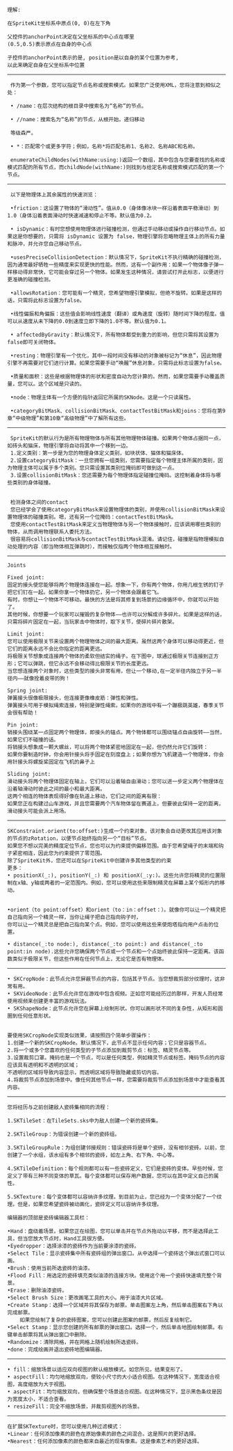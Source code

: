

    理解:
    
    在SpriteKit坐标系中原点(0, 0)在左下角
    
    父控件的anchorPoint决定在父坐标系的中心点在哪里
    (0.5,0.5)表示原点在自身的中心点
    
    子控件的anchorPoint表示的是, position是以自身的某个位置为参考,
    以此来确定自身在父坐标系中位置
    
    
---
        

     
     作为第一个参数，您可以指定节点名称或搜索模式。如果您广泛使用XML，您将注意到相似之处：

     • /name：在层次结构的根目录中搜索名为“名称”的节点。

     • //name：搜索名为“名称”的节点，从根开始，递归移动

     等级森严。

     • *：匹配零个或更多字符；例如，名称*将匹配名称1、名称2、名称ABC和名称。

     enumerateChildNodes(withName:using:)返回一个数组，其中包含与您要查找的名称或模式匹配的所有节点，而childNode(withName:)则找到与给定名称或搜索模式匹配的第一个节点。
     
---

     以下是物理体上其余属性的快速浏览：

     •friction：这设置了物体的“滑动性”。值从0.0（身体像冰块一样沿着表面平稳滑动）到1.0（身体沿着表面滑动时快速减速和停止不等。默认值为0.2。

     • isDynamic：有时您想使用物理体进行碰撞检测，但通过手动移动或操作自行移动节点。如果这是你想要的，只需将 isDynamic 设置为 false，物理引擎将忽略物理主体上的所有力量和脉冲，并允许您自己移动节点。

     •usesPreciseCollisionDetection：默认情况下，SpriteKit不执行精确的碰撞检测，因为通常最好牺牲一些精度来实现更快的性能。然而，这有一个副作用：如果一个物体像子弹一样移动得非常快，它可能会穿过另一个物体。如果发生这种情况，请尝试打开此标志，以便进行更准确的碰撞检测。

     •allowsRotation：您可能有一个精灵，您希望物理引擎模拟，但绝不旋转。如果是这样的话，只需将此标志设置为false。
     
     •线性偏振和角偏振：这些值会影响线性速度（翻译）或角速度（旋转）随时间下降的程度。值可以从速度从未下降的0.0到速度立即下降的1.0不等。默认值为0.1。

     • affectedByGravity：默认情况下，所有物体都受到重力的影响，但您只需将其设置为false即可关闭物体。

     •resting：物理引擎有一个优化，其中一段时间没有移动的对象被标记为“休息”，因此物理引擎不再需要对它们进行计算。如果您需要手动“唤醒”休息对象，只需将此标志设置为false。

     •质量和面积：这些是根据物理体的形状和密度自动为您计算的。然而，如果您需要手动覆盖质量，您可以。这个区域是只读的。

     •node：物理主体有一个方便的指针返回它所属的SKNode。这是一个只读属性。

     •categoryBitMask、collisionBitMask、contactTestBitMask和joins：您将在第9章“中级物理”和第10章“高级物理”中了解所有这些。
     
     
---
     
     SpriteKit的默认行为是所有物理物体与所有其他物理物体碰撞。如果两个物体占据同一点，如砖头和猫床，物理引擎将自动将其中一个移到一边。
     1.定义类别：第一步是为您的物理身体定义类别，如块状体、猫体和猫床体。
     2.设置categoryBitMask：一旦您拥有一组类别，您需要指定每个物理主体所属的类别，因为物理主体可以属于多个类别。您只需设置其类别位掩码即可做到这一点。
     3.设置collisionBitMask：您还需要为每个物理体指定碰撞位掩码。这控制着身体将与哪些类别的身体碰撞。
     
     
     检测身体之间的contact
     您已经学会了使用categoryBitMask来设置物理体的类别，并使用collisionBitMask来设置物理体的碰撞类别。嗯，还有另一个位掩码：contactTestBitMask。
     您使用contactTestBitMask来定义当物理物体与另一个物体接触时，应该调用哪些类别的物体，从而调用物理联系人委托方法。
     很容易将collisionBitMask与contactTestBitMask混淆。请记住，碰撞是指物理模拟自动处理的内容（即当物体相互弹跳时），而接触仅指两个物体相互接触时。
     
---

    Joints
    
    Fixed joint:
    固定的接头使您能够将两个物理体连接在一起。想象一下，你有两个物体，你用几根生锈的钉子把它们钉在一起。如果你拿一个物体扔它，另一个物体会跟着它飞。
    有时，你想让一个物体不可移动。最快的方法是将其修复到场景的边缘循环中，你就可以开始了。
    其他时候，你想要一个玩家可以摧毁的复杂物体——也许可以分解成许多碎片。如果是这样的话，只需将碎片固定在一起，当玩家击中物体时，取下关节，使碎片碎片散架。
    
    Limit joint:
    您可以使用极限关节来设置两个物理物体之间的最大距离。虽然这两个身体可以移动得更近，但它们的距离永远不会比你指定的距离更远。
    将极限关节想象成连接两个物体的柔软但结实的绳子。在下图中，球通过极限关节连接到正方形；它可以弹跳，但它永远不会移动得比极限关节的长度更远。
    当您想连接两个对象时，这些类型的接头非常有用，但让一个移动,在一定半径内独立于另一半径内——就像拴着皮带的狗！
    
    Spring joint:
    弹簧接头很像极限接头，但连接更像橡皮筋：弹性和弹性。
    弹簧接头可用于模拟绳索连接，特别是弹性绳索。如果你的游戏中有一个蹦极跳英雄，春季关节会很有帮助！
    
    Pin joint:
    销接头围绕某一点固定两个物理体，即接头的锚点。两个物体都可以围绕锚点自由旋转——当然，如果它们不碰撞的话。
    将销接头想象成一颗大螺丝，可以将两个物体紧密地固定在一起，但仍然允许它们旋转：
    如果你要制造时钟，你会用针接头将手固定在刻度盘上；如果你想为飞机建造一个物理体，你会用针接头将螺旋桨固定在飞机的鼻子上

    Sliding joint:
    滑动接头将两个物理体固定在轴上，它们可以沿着轴自由滑动；您可以进一步定义两个物理体在沿着轴滑动时彼此之间的最小和最大距离。
    这两个相连的物体表现得好像在轨道上移动，它们之间的距离有限：
    如果您正在构建过山车游戏，并且您需要两个汽车物体留在赛道上，但要彼此保持一定的距离，滑动接头可能会派上用场。

---

    SKConstraint.orient(to:offset:)生成一个约束对象，该对象会自动更改其应用该对象的节点的zRotation，以便节点始终指向另一个“目标”节点。
    如果您不想以完美的精度定位节点，您也可以为约束提供偏移范围。由于您希望绳子的末端和钩子紧密相连，因此您为约束提供了零范围。
    除了SpriteKit外，您还可以在SpriteKit中创建许多其他类型的约束
    更多：
    • positionX(_:), positionY(_:) 和 positionX(_:y:)。这些允许您将精灵的位置限制在x轴、y轴或两者的一定范围内。例如，您可以使用这些来限制精灵在屏幕上某个矩形内的移动。


    •orient（to point:offset）和orient（to：in：offset：）。就像你可以让一个精灵把自己指向另一个精灵一样，当你让绳子把自己指向钩子时，
    你可以让一个精灵总是把自己指向某个点。例如，您可以使用这些来使炮塔指向用户点击的位置。

    • distance(_:to node:), distance(_:to point:) and distance(_:to point:in node).这些允许您确保两个节点或一个节点和一个点始终彼此保持一定距离。该函数类似于极限关节，但这些作用在任何节点上，无论它是否有物理体。

---

    • SKCropNode：此节点允许您屏蔽节点的内容，包括其子节点。当您想裁剪部分纹理时，这非常有用。
    • SKVideoNode：此节点允许您在游戏中包含视频。正如您可能经历过的那样，开发人员经常使用视频来创建更丰富的游戏玩法。
    • SKShapeNode：此节点允许您在屏幕上绘制形状。你可以画形状不同的复杂性，从矩形和圆圈到任何任意形状。


    要使用SKCropNode实现类似效果，请按照四个简单步骤操作：
    1.创建一个新的SKCropNode。默认情况下，此节点不显示任何内容；它只是容器节点。
    2.将一个或多个您喜欢的任何类型的子节点添加到裁剪节点：标签、精灵节点等。
    3.设置裁剪口罩。掩码也是一个节点，可以是任何类型，例如精灵节点或标签。掩码节点的内容应该具有透明和不透明的区域；
    不透明的区域将导致内容显示，而透明区域将导致隐藏或剪切内容。
    4.将裁剪节点添加到场景中。像任何其他节点一样，您需要将裁剪节点添加到场景中才能查看其内容。

---

    您将经历与之前创建敌人瓷砖集相同的流程：

    1.SKTileSet：在TileSets.sks中为敌人创建一个新的瓷砖集。

    2.SKTileGroup：为错误创建一个新的瓷砖组。

    3.SKTileGroupRule：为组创建邻接规则：错误瓷砖将是单个瓷砖，没有相邻瓷砖。以前，您创建了一个水组，该水组有多个相邻的瓷砖，如左上角、右下角、中心等。

    4.SKTileDefinition：每个规则都可以有一些瓷砖定义，它们是瓷砖的变体。早些时候，您定义了带有三种不同变体的草瓦。每个变体都可以保存用户数据，您可以在其中定义自己的属性。

    5.SKTexture：每个变体都可以容纳许多纹理。到目前为止，您已经为一个变体分配了一个纹理。但是，如果您希望瓷砖被动画化，瓷砖定义可以容纳许多纹理。

    编辑器的顶部是瓷砖编辑器工具栏：
    
    •Hand：盘绕着场景。如果您正在绘图，您可以单击并在节点外拖动以平移，而不是选择此工具，但当您放大节点时，Hand工具很方便。
    •Eyedropper：选择涂漆的瓷砖作为当前要涂漆的瓷砖。
    •Select Tile：显示瓷砖集中所有瓷砖组的弹出窗口。从中选择一个瓷砖这个弹出式窗口可以画。
    •Brush：使用当前所选瓷砖的油漆。
    •Flood Fill：用选定的瓷砖填充类似油漆的连接方块。使用这个用一个瓷砖快速填充整个背景。
    •Erase：删除油漆瓷砖。
    •Select Brush Size：更改画笔工具的大小。用于油漆大片区域。
    •Create Stamp：选择一个区域并将其保存为邮票。单击图案左上角，然后单击图案右下角以完成邮票。
        如果您绘制了复杂的瓷砖图案，您可以创建此图案的邮票，然后反复绘制它。
    •Select Stamp：显示您创建的所有邮票的弹出窗口。选择一个，然后单击地图绘制邮票。右键单击邮票将其从弹出窗口中删除。
    •Randomize：清除网格，并在网格上随机绘制所选瓷砖。
    •done：完成绘画并退出瓷砖地图编辑器。



---

    • fill：缩放场景以适应双向视图的默认缩放模式。如您所见，结果变形了。
    • aspectFill：均匀地缩放双向，使较小尺寸的大小适合视图。在这种情况下，宽度适合视图，高度缩放为大于视图。
    • aspectFit：均匀缩放双向，但确保整个场景适合视图。在这种情况下，显示黑色条纹是因为宽度太小，不适合查看。
    • resizeFill：完全不缩放场景，并裁剪视图外的场景。


---

    在扩展SKTexture时，您可以使用几种过滤模式：
    •Linear：任何添加像素的颜色在原始像素的颜色之间混合。这是照片的更好选择。
    •Nearest：任何添加像素的颜色都来自最近的现有像素。这是像素艺术的更好选择。


